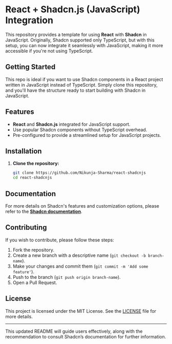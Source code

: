 # React + Shadcn.js (JavaScript) Integration

This repository provides a template for using **React** with **Shadcn** in JavaScript. Originally, Shadcn supported only TypeScript, but with this setup, you can now integrate it seamlessly with JavaScript, making it more accessible if you're not using TypeScript.


## Getting Started

This repo is ideal if you want to use Shadcn components in a React project written in JavaScript instead of TypeScript. Simply clone this repository, and you'll have the structure ready to start building with Shadcn in JavaScript.

## Features

- **React** and **Shadcn.js** integrated for JavaScript support.
- Use popular Shadcn components without TypeScript overhead.
- Pre-configured to provide a streamlined setup for JavaScript projects.

## Installation

1. **Clone the repository:**
    
    ```bash
    git clone https://github.com/Nikunja-Sharma/react-shadcnjs
    cd react-shadcnjs
    
    ```
    

## Documentation

For more details on Shadcn's features and customization options, please refer to the [**Shadcn documentation**](https://ui.shadcn.com).

## Contributing

If you wish to contribute, please follow these steps:

1. Fork the repository.
2. Create a new branch with a descriptive name (`git checkout -b branch-name`).
3. Make your changes and commit them (`git commit -m 'Add some feature'`).
4. Push to the branch (`git push origin branch-name`).
5. Open a Pull Request.

## License

This project is licensed under the MIT License. See the [LICENSE](LICENSE) file for more details.

---

This updated README will guide users effectively, along with the recommendation to consult Shadcn’s documentation for further information.